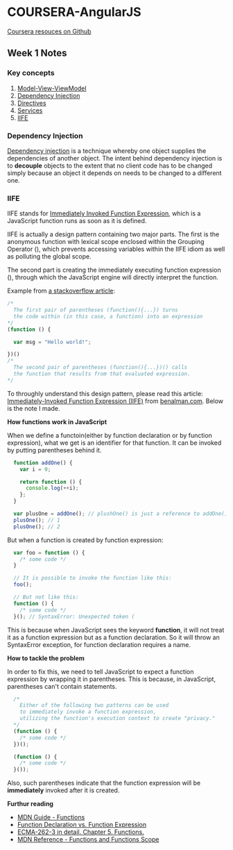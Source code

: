 # COURSERA-AngularJS
[Coursera resouces on Github](https://github.com/jhu-ep-coursera/fullstack-course5)

## Week 1 Notes
### Key concepts

  1. [Model-View-ViewModel](#mvvm)
  1. [Dependency Injection](#dependency-injection)
  1. [Directives](#directives)
  1. [Services](#services)
  1. [IIFE](#iife)

### Dependency Injection
  <a name="dependency-injection"></a><a name="Dependency Injection"></a>
  [Dependency injection](#dependency-injection) is a technique whereby one object supplies the dependencies of another object. The intent behind dependency injection is to **decouple** objects to the extent that no client code has to be changed simply because an object it depends on needs to be changed to a different one.

### IIFE
  IIFE stands for [Immediately Invoked Function Expression](https://developer.mozilla.org/en-US/docs/Glossary/IIFE), which is a JavaScript function runs as soon as it is defined.

  IIFE is actually a design pattern containing two major parts. The first is the anonymous function with lexical scope enclosed within the Grouping Operator (), which prevents accessing variables within the IIFE idiom as well as polluting the global scope.

  The second part is creating the immediately executing function expression (), through which the JavaScript engine will directly interpret the function.

  Example from [a stackoverflow article](https://stackoverflow.com/questions/8228281/what-is-the-function-construct-in-javascript):

  ```javascript
  /*
    The first pair of parentheses (function(){...}) turns
    the code within (in this case, a function) into an expression
  */
  (function () {

    var msg = "Hello world!";

  })()
  /*
    The second pair of parentheses (function(){...})() calls
    the function that results from that evaluated expression.
  */
  ```

  To throughly understand this design pattern, please read this article: [Immediately-Invoked Function Expression (IIFE)](http://benalman.com/news/2010/11/immediately-invoked-function-expression/) from [benalman.com](http://benalman.com/). Below is the note I made.

  **How functions work in JavaScript**

  When we define a functoin(either by function declaration or by function expression), what we get is an identifier for that function. It can be invoked by putting parentheses behind it.

  ```javascript
    function addOne() {
      var i = 0;

      return function () {
        console.log(++i);
      };
    }

    var plusOne = addOne(); // plushOne() is just a reference to addOne(), i's value is within its own scope
    plusOne(); // 1
    plusOne(); // 2

  ```
  But when a function is created by function expression:

  ```javascript
    var foo = function () {
      /* some code */
    }

    // It is possible to invoke the function like this:
    foo();

    // But not like this:
    function () {
      /* some code */
    }(); // SyntaxError: Unexpected token (
  ```

  This is because when JavaScript sees the keyword **function**, it will not treat it as a function expression but as a function declaration. So it will throw an SyntaxError exception, for function declaration requires a name.

  **How to tackle the problem**

  In order to fix this, we need to tell JavaScript to expect a function expression by wrapping it in parentheses. This is because, in JavaScript, parentheses can't contain statements.

  ```javascript
    /*
      Either of the following two patterns can be used
      to immediately invoke a function expression,
      utilizing the function's execution context to create "privacy."
    */
    (function () {
      /* some code */
    })();

    (function () {
      /* some code */
    }());

  ```
  Also, such parentheses indicate that the function expression will be **immediately** invoked after it is created.

  **Furthur reading**

  - [MDN Guide - Functions](https://developer.mozilla.org/en-US/docs/Web/JavaScript/Guide/Functions)
  - [Function Declaration vs. Function Expression](https://javascriptweblog.wordpress.com/2010/07/06/function-declarations-vs-function-expressions/)
  - [ECMA-262-3 in detail. Chapter 5. Functions.](http://dmitrysoshnikov.com/ecmascript/chapter-5-functions/#question-about-surrounding-parentheses)
  - [MDN Reference - Functions and Functions Scope](https://developer.mozilla.org/en-US/docs/Web/JavaScript/Reference/Functions)
